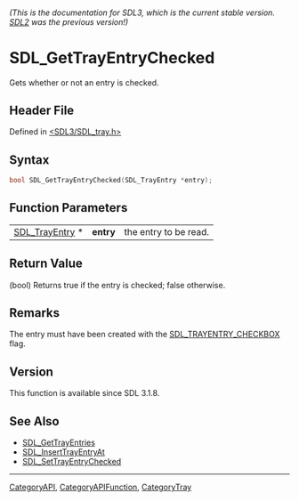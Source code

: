 ###### (This is the documentation for SDL3, which is the current stable version. [SDL2](https://wiki.libsdl.org/SDL2/) was the previous version!)
# SDL_GetTrayEntryChecked

Gets whether or not an entry is checked.

## Header File

Defined in [<SDL3/SDL_tray.h>](https://github.com/libsdl-org/SDL/blob/main/include/SDL3/SDL_tray.h)

## Syntax

```c
bool SDL_GetTrayEntryChecked(SDL_TrayEntry *entry);
```

## Function Parameters

|                                  |           |                       |
| -------------------------------- | --------- | --------------------- |
| [SDL_TrayEntry](SDL_TrayEntry) * | **entry** | the entry to be read. |

## Return Value

(bool) Returns true if the entry is checked; false otherwise.

## Remarks

The entry must have been created with the
[SDL_TRAYENTRY_CHECKBOX](SDL_TRAYENTRY_CHECKBOX) flag.

## Version

This function is available since SDL 3.1.8.

## See Also

- [SDL_GetTrayEntries](SDL_GetTrayEntries)
- [SDL_InsertTrayEntryAt](SDL_InsertTrayEntryAt)
- [SDL_SetTrayEntryChecked](SDL_SetTrayEntryChecked)

----
[CategoryAPI](CategoryAPI), [CategoryAPIFunction](CategoryAPIFunction), [CategoryTray](CategoryTray)

